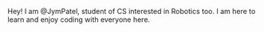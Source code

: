 Hey! I am @JymPatel, student of CS interested in Robotics too.
I am here to learn and enjoy coding with everyone here.


<!---
JymPatel/JymPatel is a ✨ special ✨ repository because its `README.md` (this file) appears on your GitHub profile.
You can click the Preview link to take a look at your changes.
--->
